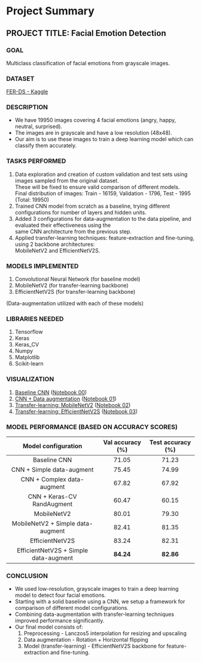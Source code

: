 # Project Summary

## PROJECT TITLE: Facial Emotion Detection

### GOAL

Multiclass classification of facial emotions from grayscale images.

### DATASET

[FER-DS - Kaggle](https://www.kaggle.com/datasets/mhantor/facial-expression)

### DESCRIPTION

* We have 19950 images covering 4 facial emotions (angry, happy, neutral, surprised).  
* The images are in grayscale and have a low resolution (48x48).  
* Our aim is to use these images to train a deep learning model which can classify them accurately.

### TASKS PERFORMED

1. Data exploration and creation of custom validation and test sets using images sampled from the original dataset.  
These will be fixed to ensure valid comparison of different models.  
Final distribution of images: Train - 16159, Validation - 1796, Test - 1995 (Total: 19950)
2. Trained CNN model from scratch as a baseline, trying different configurations for number of layers and hidden units.  
3. Added 3 configurations for data-augmentation to the data pipeline, and evaluated their effectiveness using the  
same CNN architecture from the previous step.
4. Applied transfer-learning techniques: feature-extraction and fine-tuning, using 2 backbone architectures:  
MobileNetV2 and EfficientNetV2S.

### MODELS IMPLEMENTED

1. Convolutional Neural Network (for baseline model)
2. MobileNetV2 (for transfer-learning backbone)
3. EfficientNetV2S (for transfer-learning backbone)

(Data-augmentation utilized with each of these models)

### LIBRARIES NEEDED

1. Tensorflow
2. Keras
3. Keras_CV
4. Numpy
5. Matplotlib
6. Scikit-learn

### VISUALIZATION

1. [Baseline CNN](Images/00_baseline_cnn) ([Notebook 00](Model/00_baseline_cnn.ipynb))
2. [CNN + Data augmentation](Images/01_data_augmentation_cnn) ([Notebook 01](Model/01_data_augmentation_cnn.ipynb))
3. [Transfer-learning: MobileNetV2](Images/02_transfer_learning_mobilenetv2) ([Notebook 02](Model/02_transfer_learning_mobilenetv2.ipynb))
4. [Transfer-learning: EfficientNetV2S](Images/03_transfer_learning_efficientnetv2) ([Notebook 03](Model/03_transfer_learning_efficientnetv2.ipynb))

### MODEL PERFORMANCE (BASED ON ACCURACY SCORES)

| Model configuration | Val accuracy (%) | Test accuracy (%) |
|:-----:|:-----:|:-----:|
| Baseline CNN | 71.05 | 71.23 |
| CNN + Simple data-augment | 75.45 | 74.99 |
| CNN + Complex data-augment | 67.82 | 67.92 |
| CNN + Keras-CV RandAugment | 60.47 | 60.15 |
| MobileNetV2 | 80.01 | 79.30 |
| MobileNetV2 + Simple data-augment | 82.41 | 81.35 |
| EfficientNetV2S | 83.24 | 82.31 |
| EfficientNetV2S + Simple data-augment | **84.24** | **82.86** |

### CONCLUSION

* We used low-resolution, grayscale images to train a deep learning model to detect four facial emotions.  
* Starting with a solid baseline using a CNN, we setup a framework for comparison of different model configurations.  
* Combining data-augmentation with transfer-learning techniques improved performance significantly.  
* Our final model consists of:  
    1. Preprocessing - Lanczos5 interpolation for resizing and upscaling
    2. Data augmentation - Rotation + Horizontal flipping  
    3. Model (transfer-learning) - EfficientNetV2S backbone for feature-extraction and fine-tuning.
